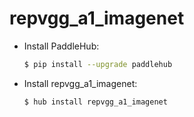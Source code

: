 # repvgg_a1_imagenet
* Install PaddleHub: 

    ```bash
    $ pip install --upgrade paddlehub
    ```

* Install repvgg_a1_imagenet: 

    ```bash
    $ hub install repvgg_a1_imagenet
    ```
